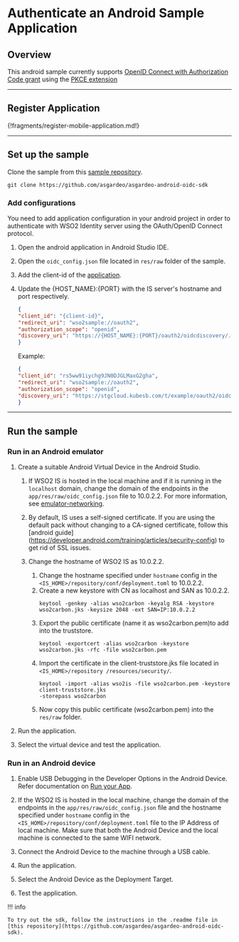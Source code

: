 # Authenticate an Android Sample Application

## Overview
This android sample currently supports [OpenID Connect with Authorization Code grant](https://openid.net/specs/openid-connect-core-1_0.html#CodeFlowSteps) 
using the [PKCE extension](https://tools.ietf.org/html/rfc7636)

---

## Register Application

{!fragments/register-mobile-application.md!}

---

## Set up the sample

Clone the sample from this [sample repository](https://github.com/asgardeo/asgardeo-android-oidc-sdk).

```
git clone https://github.com/asgardeo/asgardeo-android-oidc-sdk
```

### Add configurations

You need to add application configuration in your android project in order to authenticate with WSO2 Identity server using the OAuth/OpenID Connect protocol.
 
1.  Open the android application in Android Studio IDE.

2.  Open the  `oidc_config.json` file located in `res/raw` folder of the sample. 

3.  Add the client-id of the [application](#register-application).
4.  Update the {HOST_NAME}:{PORT} with the IS server's hostname and port respectively.

    ```json
    {
    "client_id": "{client-id}",
    "redirect_uri": "wso2sample://oauth2",
    "authorization_scope": "openid",
    "discovery_uri": "https://{HOST_NAME}:{PORT}/oauth2/oidcdiscovery/.well-known/openid-configuration"
    }
    ```

    Example:

    ```json
    {
    "client_id": "rs5ww91iychg9JN0DJGLMaxG2gha",
    "redirect_uri": "wso2sample://oauth2",
    "authorization_scope": "openid",
    "discovery_uri": "https://stgcloud.kubesb.com/t/example/oauth2/oidcdiscovery/.well-known/openid-configuration"
    }
    ```

---

## Run the sample

### Run in an Android emulator

1. Create a suitable Android Virtual Device in the Android Studio.

    1. If WSO2 IS is hosted in the local machine and if it is running in the `localhost` domain, change the domain of the
    endpoints in the `app/res/raw/oidc_config.json` file to 10.0.2.2. 
    For more information, see [emulator-networking](https://developer.android.com/studio/run/emulator-networking).
    
    2. By default, IS uses a self-signed certificate. If you are using the default pack without
        changing to a CA-signed certificate, follow this [android guide] (https://developer.android.com/training/articles/security-config) to get rid of SSL issues.
    
    3. Change the hostname of WSO2 IS as 10.0.2.2.
        1.  Change the hostname specified under `hostname` config in the `<IS_HOME>/repository/conf/deployment.toml` to 10.0.2.2.
        2.  Create a new keystore with CN as localhost and SAN as 10.0.2.2.
            ```shellscript
            keytool -genkey -alias wso2carbon -keyalg RSA -keystore wso2carbon.jks -keysize 2048 -ext SAN=IP:10.0.2.2
            ```
        3.  Export the public certificate (name it as wso2carbon.pem)to add into the truststore.
            ```shellscript
            keytool -exportcert -alias wso2carbon -keystore wso2carbon.jks -rfc -file wso2carbon.pem
            ```
        4.  Import the certificate in the client-truststore.jks file located in `<IS_HOME>/repository
        /resources/security/`.
            ```shellscript
            keytool -import -alias wso2is -file wso2carbon.pem -keystore client-truststore.jks
            -storepass wso2carbon
            ```
        5.  Now copy this public certificate (wso2carbon.pem) into the  `res/raw` folder.

2. Run the application.

3. Select the virtual device and test the application. 

### Run in an Android device

1. Enable USB Debugging in the Developer Options in the Android Device. Refer documentation on [Run your App](https://developer.android.com/training/basics/firstapp/running-app).

2. If the WSO2 IS is hosted in the local machine, change the domain of the endpoints in the `app/res/raw/oidc_config.json` file and the hostname specified under `hostname` config
 in the `<IS_HOME>/repository/conf/deployment.toml` file to the IP Address of local machine. Make sure that both the
  Android Device and the local machine is connected to the same WIFI network.

3. Connect the Android Device to the machine through a USB cable.

4. Run the application.

5. Select the Android Device as the Deployment Target.

6. Test the application.

!!! info 

    To try out the sdk, follow the instructions in the .readme file in [this repository](https://github.com/asgardeo/asgardeo-android-oidc-sdk).
